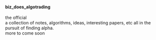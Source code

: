#### biz_does_algotrading
the official  
a collection of notes, algorithms, ideas, interesting papers, etc all in the pursuit of finding alpha.  
more to come soon
